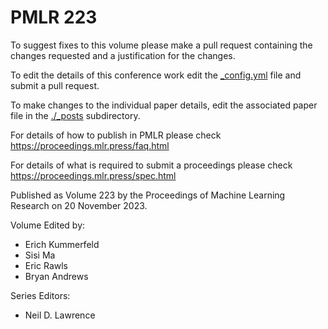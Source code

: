 # PMLR 223

To suggest fixes to this volume please make a pull request containing the changes requested and a justification for the changes.

To edit the details of this conference work edit the [_config.yml](./_config.yml) file and submit a pull request.

To make changes to the individual paper details, edit the associated paper file in the [./_posts](./_posts) subdirectory.

For details of how to publish in PMLR please check https://proceedings.mlr.press/faq.html

For details of what is required to submit a proceedings please check https://proceedings.mlr.press/spec.html



Published as Volume 223 by the Proceedings of Machine Learning Research on 20 November 2023.

Volume Edited by:
  * Erich Kummerfeld
  * Sisi Ma
  * Eric Rawls
  * Bryan Andrews

Series Editors:
  * Neil D. Lawrence
